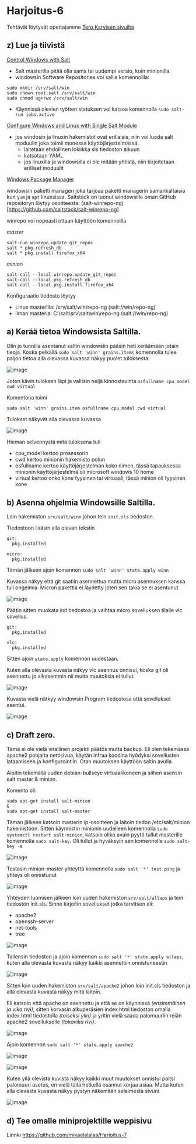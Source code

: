 # Harjoitus-6


Tehtävät löytyvät opettajamme [Tero Karvisen sivuilta](https://terokarvinen.com/2021/configuration-management-systems-palvelinten-hallinta-ict4tn022-2021-autumn/#h6-ikkuna-ja-projekti)

## z) Lue ja tiivistä 

[Control Windows with Salt](https://terokarvinen.com/2018/control-windows-with-salt/)

* Salt masterilla pitää olla sama tai uudempi versio, kuin minionilla.
*  windowsin Software Repositories voi sallia komennoilla:
 ```
sudo mkdir /srv/salt/win
sudo chown root.salt /srv/salt/win
sudo chmod ug+rwx /srv/salt/win
 ```
 * Käynnissä olevien työtten statuksen voi katsoa komennolla `sudo salt-run jobs.active`


[Configure Windows and Linux with Single Salt Module](https://terokarvinen.com/2018/configure-windows-and-linux-with-salt-jinja-if-else-and-grains/)

* jos windosin ja linuxin hakemistot ovat erillaisia, niin voi luoda salt moduulin joka toimii monessa käyttöjärjestelmässä. 
  * laitetaan ehdollinen lokiikka sls tiedoston alkuun
  * katsotaan YAML 
  * jos linuxilla ja windowsilla ei ole mitään yhtistä, niin kirjoitetaan erilliset moduulit

[Windows Package Manager](https://docs.saltproject.io/en/latest/topics/windows/windows-package-manager.html)

windowsin paketti manageri joka tarjoaa paketti managerin samankaltaisia kun `yum` ja `apt` linuxsissa. Saltstack on luonut windowsille oman GitHub repositoryn löytyy osoitteesta: (salt-winrepo-ng)[https://github.com/saltstack/salt-winrepo-ng]

winrepo voi nopeasti ottaan käyttöön komennoilla

*master*

```
salt-run winrepo.update_git_repos
salt * pkg.refresh_db
salt * pkg.install firefox_x64
```

*minion*

```
salt-call --local winrepo.update_git_repos
salt-call --local pkg.refresh_db
salt-call --local pkg.install firefox_x64
```
Konfiguraatio tiedosto löytyy

* Linux masterilla: /srv/salt/win/repo-ng (salt://win/repo-ng)
* ilman masteria: C:\salt\srv\salt\win\repo-ng (salt://win/repo-ng)

## a) Kerää tietoa Windowsista Saltilla.

Olin jo tunnilla asentanut saltin windowsiin pääsin heti keräämään jotain tieoja. Koska pelkällä `sudo salt 'winn' grains.items` komennolla tulee paljon tietoa alla olevassa kuvassa näkyy puolet tuloksesta.  

![image](https://user-images.githubusercontent.com/93308960/144883071-67be5556-e68d-4383-8398-dba029144cfa.png)

Joten kävin tuloksen läpi ja valitsin neljä kinnostavinta `osfullname cpu_model cwd virtual`

Komentona toimi 
```
sudo salt 'winn' grains.item osfullname cpu_model cwd virtual

```

Tulokset näkyvät alla olevassa kuvassa 

![image](https://user-images.githubusercontent.com/93308960/144847916-b0705c3f-541a-4741-83a8-376de7687f13.png)

Hieman selvennystä mitä tuloksena tuli

* cpu_model kertoo prosessorin 
* cwd kertoo minionin hakemisto polun
* osfullname kertoo käyttöjärjestelmän koko nimen, tässä tapauksessa minionin käyttöjärjestelmä oli microsoft windows 10 home
* virtual kertoo onko kone fyysinen tai virtuaali, tässä minion oli fyysinen kone


## b) Asenna ohjelmia Windowsille Saltilla.

Loin hakemiston `srv/salt/winn` johon tein `init.sls` tiedoston. 

Tiedostoon lisäsin alla olevan tekstin
 
```
git:
  pkg.installed

micro:
  pkg.installed
```
Tämän jälkeen ajoin komennon `sudo salt 'winn' state.apply winn`

Kuvassa näkyy että git saatiin asennettua mutta micro asennuksen kanssa tuli ongelmia.
Micron pakettia ei läydetty joten sen takia se ei asentunut

![image](https://user-images.githubusercontent.com/93308960/144851126-1043e979-4199-4119-b164-fac40da6b75e.png)

Päätin sitten muokata init tiedostoa ja vaihtaa micro sovelluksen tilalle vlc sovellus.

```
git:
  pkg.installed

vlc:
  pkg.installed
```
Sitten ajoin `state.apply` komennon uudestaan.

Kuten alla olevasta kuvasta näkyy vlc asennus onnisui, koska git oli asennettu jo aikasemmin nii muita muutoksia ei tullut.

![image](https://user-images.githubusercontent.com/93308960/144857886-c98349e8-fe63-47be-9e0d-e2bb51379906.png)


Kuvasta vielä nätkyy windowsin Program tiedostosa että sovellukset asentui.

![image](https://user-images.githubusercontent.com/93308960/144862133-4e6d2ebb-a833-43c7-9bea-c8c6f07861c7.png)


## c) Draft zero.

Tämä ei ole vielä virallinen projekti päätös mutta backup. Eli olen tekemässä apache2 pohjalta nettisivua, käytän infraa koodina hyödyksi sovellusten lataamiseen ja konfigurointiin. Otan muutoksen käyttöön saltin avulla.

Aloitin tekemällä uuden debian-bullseye virtuaalikoneen ja siihen asensin salt master & minion. 

Komento oli:
```
sudo apt-get install salt-minion
&
sudo apt-get install salt-master
```
Tämän jälkeen katsoin masterin ip-osoitteen ja laitoin tiedon /etc/salt/minion hakemistoon. Sitten käynnistin minionin uudelleen komennolla `sudo systemctl restart salt-minion`, katsoin oliko avain pyytö tullut masterille komennolla `sudo salt-key`. Oli tullut ja hyväksyin sen komennolla `sudo salt-key -A`

![image](https://user-images.githubusercontent.com/93308960/145073179-507690d1-0e4e-472a-89a0-720d8f8b4c75.png)

Testasin minion-master yhteyttä komennolla `sudo salt '*' test.ping`  ja yhteys oli onnistunut

![image](https://user-images.githubusercontent.com/93308960/145073234-08c90899-a67e-48e0-9684-c31bed3e3e39.png)

Yhteyden luomisen jälkeen loin uuden hakemiston `srv/salt/allaps` ja tein tiedoston init.sls. Sinne kirjoitin sovellukset jotka tarvitsen eli:

* apache2
* openssh-server
* net-tools
* tree

![image](https://user-images.githubusercontent.com/93308960/145077502-2dee1508-c5d1-4b35-91e7-cec7417ab598.png)

Tallensin tiedoston ja ajoin komennon `sudo salt '*' state.apply allaps`, kuten alla olevasta kuvasta näkyy kaikki asennettiin onnistuneestin

![image](https://user-images.githubusercontent.com/93308960/145077291-625c37a4-0c54-4f9d-9104-83b7c1e827ae.png)

Sitten loin uuden hakemiston `srv/salt/apache2` johon loin init.sls tiedoston ja alla olevasta kuvasta näkyy mitä laitoin.

Eli katsoin että apache on asennettu ja että se on käynnissä *(ensimmäinen ja vika rivi)*, sitten korvasin alkuperäsien index.html tiedoston omalla index.html tiedostolla *(toiseksi ylin)* ja yritin vielä saada palomuuriin reiän apache2 sovellukselle *(tokavika rivi)*.

![image](https://user-images.githubusercontent.com/93308960/145083899-86aeb9bc-c4f8-438c-b0ee-286a6ecca71c.png)

Ajoin komennon `sudo salt '*' state.apply apache2`

![image](https://user-images.githubusercontent.com/93308960/145079774-a0af2ddf-e9e4-4efc-90ac-a756b190d81d.png)


![image](https://user-images.githubusercontent.com/93308960/145079811-d3bc5068-3d52-4ee8-9c9c-f323fba6943c.png)

Kuten yllä olevista kuvistä näkyy kaikki muut muutokset onnistui paitsi palomuuri asetus, en vielä tällä hetkellä osannut korjaa asiaa.
Mutta kuten alla olevasta kuvasta näkyy pystyn näkemään selaimesta sivuni

![image](https://user-images.githubusercontent.com/93308960/145080851-76fc8e23-f9f6-40aa-b990-f0c7dc64cb9d.png)



## d) Tee omalle miniprojektille weppisivu

Linnki https://github.com/mikaelalalaa/Harjoitus-7
